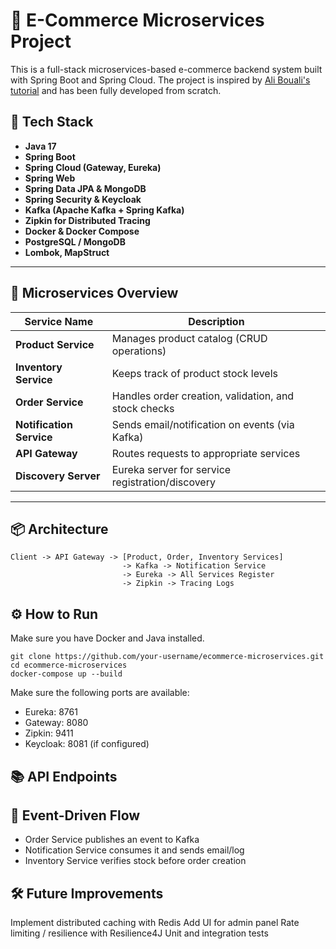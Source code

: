 # 🛒 E-Commerce Microservices Project

This is a full-stack microservices-based e-commerce backend system built with Spring Boot and Spring Cloud. The project is inspired by [Ali Bouali's tutorial](https://www.youtube.com/watch?v=jdeSV0GRvwI) and has been fully developed from scratch.

## 🚀 Tech Stack

- **Java 17**
- **Spring Boot**
- **Spring Cloud (Gateway, Eureka)**
- **Spring Web**
- **Spring Data JPA & MongoDB**
- **Spring Security & Keycloak**
- **Kafka (Apache Kafka + Spring Kafka)**
- **Zipkin for Distributed Tracing**
- **Docker & Docker Compose**
- **PostgreSQL / MongoDB**
- **Lombok, MapStruct**

---

## 🧩 Microservices Overview

| Service Name         | Description |
|----------------------|-------------|
| **Product Service**  | Manages product catalog (CRUD operations) |
| **Inventory Service**| Keeps track of product stock levels |
| **Order Service**    | Handles order creation, validation, and stock checks |
| **Notification Service** | Sends email/notification on events (via Kafka) |
| **API Gateway**      | Routes requests to appropriate services |
| **Discovery Server** | Eureka server for service registration/discovery |

---

## 📦 Architecture

```text
Client -> API Gateway -> [Product, Order, Inventory Services]
                         -> Kafka -> Notification Service
                         -> Eureka -> All Services Register
                         -> Zipkin -> Tracing Logs
```
## ⚙️ How to Run
Make sure you have Docker and Java installed.
```
git clone https://github.com/your-username/ecommerce-microservices.git
cd ecommerce-microservices
docker-compose up --build

```
Make sure the following ports are available:

- Eureka: 8761
- Gateway: 8080
- Zipkin: 9411
- Keycloak: 8081 (if configured)

## 📚 API Endpoints
## 🔄 Event-Driven Flow
- Order Service publishes an event to Kafka
- Notification Service consumes it and sends email/log
- Inventory Service verifies stock before order creation

## 🛠️ Future Improvements
Implement distributed caching with Redis
Add UI for admin panel
Rate limiting / resilience with Resilience4J
Unit and integration tests

